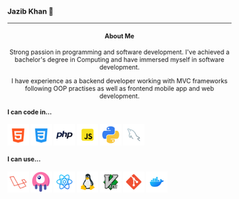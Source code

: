### Jazib Khan 👋
---

<center>
	
#### About Me

Strong passion in programming and software development. I've achieved a bachelor's degree in Computing and have immersed myself in software development. 

I have experience as a backend developer working with MVC frameworks following OOP practises as well as frontend mobile app and web development.

</center>

#### I can code in...
<p float="left">
	<img title="HTML" src="./images/html.png" width="48"/>
	<img title="CSS" src="./images/css.png" width="48"/>
	<img title="PHP" src="./images/php.png" width="48"/>
	<img title="JavaScript" src="./images/js.png" width="48"/>
	<img title="Python" src="./images/python.png" width="48"/>
	<img title="MySQL" src="./images/mysql.png" width="48"/>
</p>

#### I can use...

<p float="left">
	<img title="Laravel" src="./images/laravel.png" width="48"/>
	<img title="Laravel" src="./images/livewire.png" width="48"/>
	<img title="React" src="./images/react.png" width="48"/>
	<img title="Linux" src="./images/linux.png" width="48"/>
	<img title="Vim" src="./images/vim.png" width="48"/>
	<img title="Git" src="./images/git.png" width="48"/>
	<img title="Docker" src="./images/docker.png" width="48"/>
</p>

</center>


<!--
**Jazib-Khan/Jazib-Khan** is a ✨ _special_ ✨ repository because its `README.md` (this file) appears on your GitHub profile.

Here are some ideas to get you started:

- 🔭 I’m currently working on ...
- 🌱 I’m currently learning ...
- 👯 I’m looking to collaborate on ...
- 🤔 I’m looking for help with ...
- 💬 Ask me about ...
- 📫 How to reach me: ...
- 😄 Pronouns: ...
- ⚡ Fun fact: ...
-->
